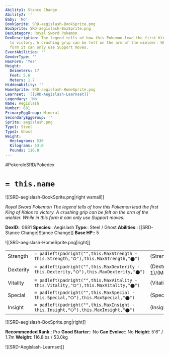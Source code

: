 ```yaml
---
Ability1: Stance Change
Ability2: ''
Baby: 'No'
BookSprite: SRD-aegislash-BookSprite.png
BoxSprite: SRD-aegislash-BoxSprite.png
DexCategory: Royal Sword Pokemon
DexDescription: The legend tells of how this Pokemon lead the first King of Kalos
  to victory. A crushing grip can be felt on the arm of the wielder. While in this
  form it can only use Support moves.
EventAbilities: ''
GenderType: ''
HasForm: 'Yes'
Height:
  Deimeters: 17
  Feet: 5.6
  Meters: 1.7
HiddenAbility: ''
HomeSprite: SRD-aegislash-HomeSprite.png
Learnset: '[[SRD-Aegislash-Learnset]]'
Legendary: 'No'
Name: Aegislash
Number: 681
PrimaryEggGroup: Mineral
SecondaryEggGroup: ''
Sprite: aegislash.png
Type1: Steel
Type2: Ghost
Weight:
  Hectograms: 530
  Kilograms: 53.0
  Pounds: 116.8
---
```


#PokeroleSRD/Pokedex

# `= this.name`

![[SRD-aegislash-BookSprite.png|right wsmall]]

*Royal Sword Pokemon*
*The legend tells of how this Pokemon lead the first King of Kalos to victory. A crushing grip can be felt on the arm of the wielder. While in this form it can only use Support moves.*

**DexID**:: 0681
**Species**:: Aegislash
**Type**:: Steel / Ghost
**Abilities**:: [[SRD-Stance Change|Stance Change]]
**Base HP**:: 5

![[SRD-aegislash-HomeSprite.png|right]]

|           |                                                                                        |                                          |
| --------- | -------------------------------------------------------------------------------------- | ---------------------------------------- |
| Strength  | `= padleft(padright("",this.MaxStrength - this.Strength,"⭘"),this.MaxStrength,"⬤")`    | (Strength::2)/(MaxStrength::4)   |
| Dexterity | `= padleft(padright("",this.MaxDexterity - this.Dexterity,"⭘"),this.MaxDexterity,"⬤")` | (Dexterity:: 1)/(MaxDexterity::3) |
| Vitality  | `= padleft(padright("",this.MaxVitality - this.Vitality,"⭘"),this.MaxVitality,"⬤")`    | (Vitality::4)/(MaxVitality::8)   |
| Special   | `= padleft(padright("",this.MaxSpecial - this.Special,"⭘"),this.MaxSpecial,"⬤")`       | (Special::2)/(MaxSpecial::4)     |
| Insight   | `= padleft(padright("",this.MaxInsight - this.Insight,"⭘"),this.MaxInsight,"⬤")`       | (Insight::4)/(MaxInsight::8)     |

![[SRD-aegislash-BoxSprite.png|right]]

**Recommended Rank**:: Pro
**Good Starter**:: No
**Can Evolve**:: No
**Height**: 5'6" / 1.7m
**Weight**: 116.8lbs / 53.0kg

![[SRD-Aegislash-Learnset]]